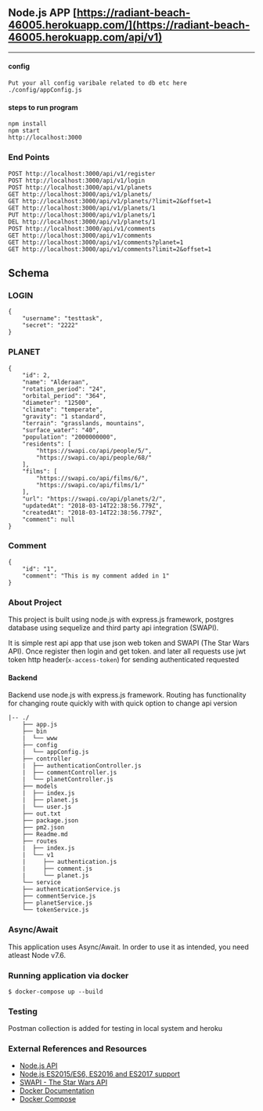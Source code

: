 ## Node.js APP [https://radiant-beach-46005.herokuapp.com/](https://radiant-beach-46005.herokuapp.com/api/v1)

________________________


#### config

```shell
Put your all config varibale related to db etc here
./config/appConfig.js
```

#### steps to run program

```shell
npm install
npm start
http://localhost:3000
```

### End Points

```
POST http://localhost:3000/api/v1/register
POST http://localhost:3000/api/v1/login
POST http://localhost:3000/api/v1/planets
GET http://localhost:3000/api/v1/planets/
GET http://localhost:3000/api/v1/planets/?limit=2&offset=1
GET http://localhost:3000/api/v1/planets/1
PUT http://localhost:3000/api/v1/planets/1
DEL http://localhost:3000/api/v1/planets/1
POST http://localhost:3000/api/v1/comments
GET http://localhost:3000/api/v1/comments
GET http://localhost:3000/api/v1/comments?planet=1
GET http://localhost:3000/api/v1/comments?limit=2&offset=1

```

## Schema 

### LOGIN
```
{
	"username": "testtask",
	"secret": "2222"
}
```


### PLANET
```
{
	"id": 2,
	"name": "Alderaan",
	"rotation_period": "24",
	"orbital_period": "364",
	"diameter": "12500",
	"climate": "temperate",
	"gravity": "1 standard",
	"terrain": "grasslands, mountains",
	"surface_water": "40",
	"population": "2000000000",
	"residents": [
		"https://swapi.co/api/people/5/",
		"https://swapi.co/api/people/68/"
	],
	"films": [
		"https://swapi.co/api/films/6/",
		"https://swapi.co/api/films/1/"
	],
	"url": "https://swapi.co/api/planets/2/",
	"updatedAt": "2018-03-14T22:38:56.779Z",
	"createdAt": "2018-03-14T22:38:56.779Z",
	"comment": null
}
```

### Comment
```
{
	"id": "1",
	"comment": "This is my comment added in 1"
}
```

### About Project

This project is built using node.js with express.js framework, postgres database using sequelize and third party api integration (SWAPI).

It is simple rest api app that use json web token and SWAPI (The Star Wars API). Once register then login and get token.
and later all requests use jwt token http header(`x-access-token`) for sending authenticated requested 

#### Backend

Backend use node.js with express.js framework.
Routing has functionality for changing route quickly with with quick option to change api version
 
	|-- ./
		├── app.js
		├── bin
		|  └── www
		├── config
		|  └── appConfig.js
		├── controller
		|  ├── authenticationController.js
		|  ├── commentController.js
		|  └── planetController.js
		├── models
		|  ├── index.js
		|  ├── planet.js
		|  └── user.js
		├── out.txt
		├── package.json
		├── pm2.json
		├── Readme.md
		├── routes
		|  ├── index.js
		|  └── v1
		|     ├── authentication.js
		|     ├── comment.js
		|     └── planet.js
		└── service
		├── authenticationService.js
		├── commentService.js
		├── planetService.js
		└── tokenService.js


### Async/Await
 This application uses Async/Await. In order to use it as intended, you need atleast Node v7.6.


### Running application via docker

```shell
$ docker-compose up --build
```

### Testing

Postman collection is added for testing in local system and heroku

 ### External References and Resources 

* [Node.js API](https://nodejs.org/api/index.html)
* [Node.js ES2015/ES6, ES2016 and ES2017 support](http://node.green/)
* [SWAPI - The Star Wars API](https://swapi.co/documentation#planets)
* [Docker Documentation](https://docs.docker.com/)
* [Docker Compose](https://docs.docker.com/compose/overview/)